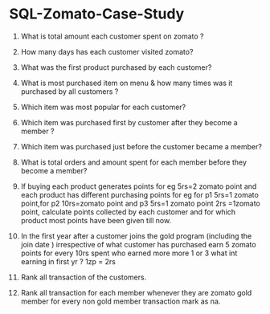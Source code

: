 # SQL-Zomato-Case-Study

1. What is total amount each customer spent on zomato ?

2. How many days has each customer visited zomato?
3. What was the first product purchased by each customer?
4. What is most purchased item on menu & how many times was it purchased by all customers ?
5. Which item was most popular for each customer?
6. Which item was purchased first by customer after they become a member ?
7.  Which item was purchased just before the customer became a member?
8.  What is total orders and amount spent for each member before they become a member?
9. If buying each product generates points for eg 5rs=2 zomato point 
  and each product has different purchasing points for eg for p1 5rs=1 zomato point,for p2 10rs=zomato point and p3 5rs=1 zomato point  2rs =1zomato point, calculate points collected by 
  each customer and for which product most points have been given till now.
10. In the first year after a customer joins the gold program (including the join date ) irrespective of what customer has purchased earn 5 zomato points for every 10rs spent who earned 
    more more 1 or 3 what int earning in first yr ? 1zp = 2rs
11. Rank all transaction of the customers.
12. Rank all transaction for each member whenever they are zomato gold member for every non gold member transaction mark as na.  
